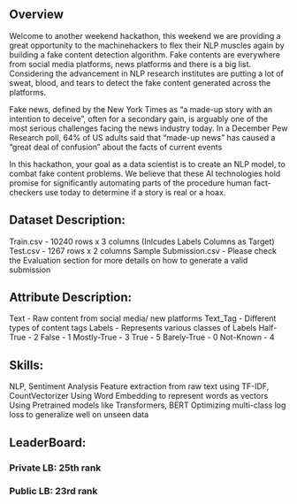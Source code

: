 ## Overview
Welcome to another weekend hackathon, this weekend we are providing a great opportunity to the machinehackers to flex their NLP muscles again by building a fake content detection algorithm. Fake contents are everywhere from social media platforms, news platforms and there is a big list. Considering the advancement in NLP research institutes are putting a lot of sweat, blood, and tears to detect the fake content generated across the platforms.

Fake news, defined by the New York Times as “a made-up story with an intention to deceive”, often for a secondary gain, is arguably one of the most serious challenges facing the news industry today. In a December Pew Research poll, 64% of US adults said that “made-up news” has caused a “great deal of confusion” about the facts of current events

In this hackathon, your goal as a data scientist is to create an NLP model, to combat fake content problems. We believe that these AI technologies hold promise for significantly automating parts of the procedure human fact-checkers use today to determine if a story is real or a hoax.

 

## Dataset Description:

Train.csv - 10240 rows x 3 columns (Inlcudes Labels Columns as Target)
Test.csv - 1267 rows x 2 columns
Sample Submission.csv - Please check the Evaluation section for more details on how to generate a valid submission
 

## Attribute Description:

Text - Raw content from social media/ new platforms
Text_Tag - Different types of content tags
Labels - Represents various classes of Labels
Half-True - 2
False - 1
Mostly-True - 3
True - 5
Barely-True - 0
Not-Known - 4

## Skills:
NLP, Sentiment Analysis
Feature extraction from raw text using TF-IDF, CountVectorizer
Using Word Embedding to represent words as vectors
Using Pretrained models like Transformers, BERT
Optimizing multi-class log loss to generalize well on unseen data

## LeaderBoard:
### Private LB: 25th rank
### Public LB: 23rd rank
